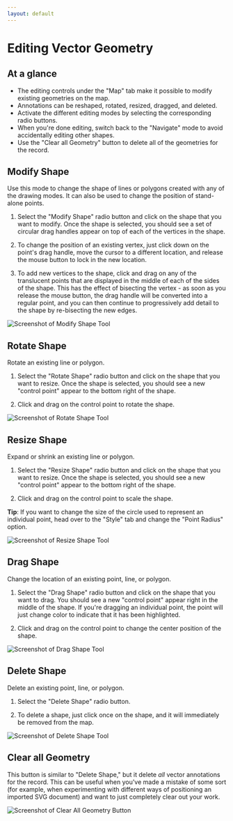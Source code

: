```yaml
---
layout: default
---
```

# Editing Vector Geometry

## At a glance

  - The editing controls under the "Map" tab make it possible to modify existing geometries on the map.
  - Annotations can be reshaped, rotated, resized, dragged, and deleted.
  - Activate the different editing modes by selecting the corresponding radio buttons.
  - When you're done editing, switch back to the "Navigate" mode to avoid accidentally editing other shapes.
  - Use the "Clear all Geometry" button to delete all of the geometries for the record. 

## Modify Shape

Use this mode to change the shape of lines or polygons created with any of the drawing modes. It can also be used to change the position of stand-alone points.

  1. Select the "Modify Shape" radio button and click on the shape that you want to modify. Once the shape is selected, you should see a set of circular drag handles appear on top of each of the vertices in the shape.

  2. To change the position of an existing vertex, just click down on the point's drag handle, move the cursor to a different location, and release the mouse button to lock in the new location.

  3. To add new vertices to the shape, click and drag on any of the translucent points that are displayed in the middle of each of the sides of the shape. This has the effect of bisecting the vertex - as soon as you release the mouse button, the drag handle will be converted into a regular point, and you can then continue to progressively add detail to the shape by re-bisecting the new edges.

![Screenshot of Modify Shape Tool](http://neatline.org/wp-content/uploads/2014/01/editinggeometry-modifypolygon.png)

## Rotate Shape

Rotate an existing line or polygon.

  1. Select the "Rotate Shape" radio button and click on the shape that you want to resize. Once the shape is selected, you should see a new "control point" appear to the bottom right of the shape.

  2. Click and drag on the control point to rotate the shape.

![Screenshot of Rotate Shape Tool](http://neatline.org/wp-content/uploads/2014/01/editinggeometry-rotateshape.png)

## Resize Shape

Expand or shrink an existing line or polygon.

  1. Select the "Resize Shape" radio button and click on the shape that you want to resize. Once the shape is selected, you should see a new "control point" appear to the bottom right of the shape.

  2. Click and drag on the control point to scale the shape.

**Tip**: If you want to change the size of the circle used to represent an individual point, head over to the "Style" tab and change the "Point Radius" option.

![Screenshot of Resize Shape Tool](http://neatline.org/wp-content/uploads/2014/01/editinggeometry-resizetool.png)

## Drag Shape

Change the location of an existing point, line, or polygon.

  1. Select the "Drag Shape" radio button and click on the shape that you want to drag. You should see a new "control point" appear right in the middle of the shape. If you're dragging an individual point, the point will just change color to indicate that it has been highlighted.

  2. Click and drag on the control point to change the center position of the shape.

![Screenshot of Drag Shape Tool](http://neatline.org/wp-content/uploads/2014/01/editinggeometry-rotateshape.png)

## Delete Shape

Delete an existing point, line, or polygon.

  1. Select the "Delete Shape" radio button.

  2. To delete a shape, just click once on the shape, and it will immediately be removed from the map.

![Screenshot of Delete Shape Tool](http://neatline.org/wp-content/uploads/2014/01/editinggeometry-deleteshape.png)

## Clear all Geometry

This button is similar to "Delete Shape," but it delete _all_ vector annotations for the record. This can be useful when you've made a mistake of some sort (for example, when experimenting with different ways of positioning an imported SVG document) and want to just completely clear out your work.

![Screenshot of Clear All Geometry Button](http://neatline.org/wp-content/uploads/2014/01/editinggeometry-clearall.png)
